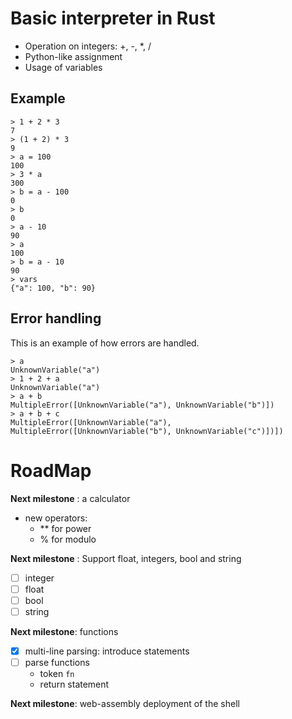 # Basic interpreter in Rust

- Operation on integers: +, -, *, /
- Python-like assignment
- Usage of variables

## Example

```console
> 1 + 2 * 3
7 
> (1 + 2) * 3
9 
> a = 100
100
> 3 * a
300
> b = a - 100
0
> b
0
> a - 10
90
> a    
100
> b = a - 10
90
> vars
{"a": 100, "b": 90}
```

## Error handling

This is an example of how errors are handled.

```console
> a
UnknownVariable("a")
> 1 + 2 + a
UnknownVariable("a")
> a + b
MultipleError([UnknownVariable("a"), UnknownVariable("b")])
> a + b + c
MultipleError([UnknownVariable("a"), MultipleError([UnknownVariable("b"), UnknownVariable("c")])])  
```

# RoadMap

**Next milestone** : a calculator

- new operators: 
    - ** for power
    - % for modulo
    
**Next milestone** : Support float, integers, bool and string

- [ ] integer
- [ ] float
- [ ] bool
- [ ] string

**Next milestone**: functions 

- [x] multi-line parsing: introduce statements
- [ ] parse functions
  - token `fn`
  - return statement

**Next milestone**: web-assembly deployment of the shell

